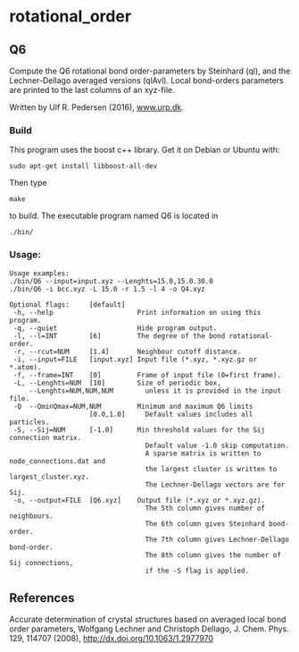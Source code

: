 # rotational_order

## Q6
Compute the Q6 rotational bond order-parameters by Steinhard (ql),
and the Lechner-Dellago averaged versions (qlAvl).
Local bond-orders parameters are printed to the last columns of an xyz-file.

Written by Ulf R. Pedersen (2016), www.urp.dk.

### Build
This program uses the boost c++ library. Get it on Debian or Ubuntu with:
```
sudo apt-get install libboost-all-dev
```
Then type
```
make
```
to build. The executable program named Q6 is located in
```
./bin/
```

### Usage:
```
Usage examples:
./bin/Q6 --input=input.xyz --Lenghts=15.0,15.0.30.0
./bin/Q6 -i bcc.xyz -L 15.0 -r 1.5 -l 4 -o Q4.xyz

Optional flags:     [default]
 -h, --help                     Print information on using this program.
 -q, --quiet                    Hide program output.
 -l, --l=INT        [6]         The degree of the bond rotational-order.
 -r, --rcut=NUM     [1.4]       Neighbour cutoff distance.
 -i, --input=FILE   [input.xyz] Input file (*.xyz, *.xyz.gz or *.atom).
 -f, --frame=INT    [0]         Frame of input file (0=first frame).
 -L, --Lenghts=NUM  [10]        Size of periodic box,
     --Lenghts=NUM,NUM,NUM        unless it is provided in the input file.
 -Q  --QminQmax=NUM,NUM         Minimum and maximum Q6 limits
                    [0.0,1.0]     Default values includes all particles.
 -S, --Sij=NUM      [-1.0]      Min threshold values for the Sij connection matrix.
                                  Default value -1.0 skip computation.
                                  A sparse matrix is written to node_connections.dat and
                                  the largest cluster is written to largest_cluster.xyz.
                                  The Lechner-Dellago vectors are for Sij.
 -o, --output=FILE  [Q6.xyz]    Output file (*.xyz or *.xyz.gz).
                                  The 5th column gives number of neighbours. 
                                  The 6th column gives Steinhard bond-order. 
                                  The 7th column gives Lechner-Dellago bond-order. 
                                  The 8th column gives the number of Sij connections, 
                                  if the -S flag is applied. 
```
## References
Accurate determination of crystal structures based on averaged local bond order parameters,
Wolfgang Lechner and Christoph Dellago, 
J. Chem. Phys. 129, 114707 (2008), 
http://dx.doi.org/10.1063/1.2977970

